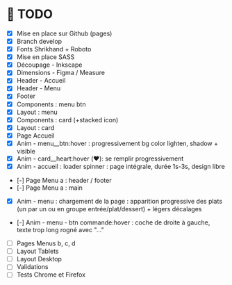 # 🎯 TODO

- [x] Mise en place sur Github (pages)
- [x] Branch develop
- [x] Fonts Shrikhand + Roboto
- [x] Mise en place SASS
- [x] Découpage - Inkscape
- [x] Dimensions - Figma / Measure
- [x] Header - Accueil
- [x] Header - Menu
- [x] Footer
- [x] Components : menu btn
- [x] Layout : menu
- [x] Components : card (+stacked icon)
- [x] Layout : card
- [x] Page Accueil
- [x] Anim - menu__btn:hover : progressivement bg color lighten, shadow + visible
- [x] Anim - card__heart:hover (❤️): se remplir progressivement
- [x] Anim - accueil : loader spinner : page intégrale, durée 1s-3s, design libre
- [-] Page Menu a : header / footer
- [-] Page Menu a : main
- [x] Anim - menu : chargement de la page : apparition progressive des plats (un par un ou en groupe entrée/plat/dessert) +  légers décalages
- [-] Anim - menu - btn commande:hover : coche de droite à gauche, texte trop long rogné avec "..."
- [ ] Pages Menus b, c, d
- [ ] Layout Tablets
- [ ] Layout Desktop
- [ ] Validations
- [ ] Tests Chrome et Firefox